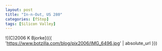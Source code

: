 ```yaml
---
layout: post
title: "In-n-Out, US 280"
categories: [fStop]
tags: [Silicon Valley]
---
```



![(C)2006 K Bjorke]({{ 'https://www.botzilla.com/blog/pix2006/IMG_6496.jpg' | absolute_url }})


